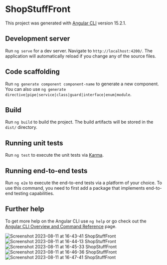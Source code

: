 # ShopStuffFront

This project was generated with [Angular CLI](https://github.com/angular/angular-cli) version 15.2.1.

## Development server

Run `ng serve` for a dev server. Navigate to `http://localhost:4200/`. The application will automatically reload if you change any of the source files.

## Code scaffolding

Run `ng generate component component-name` to generate a new component. You can also use `ng generate directive|pipe|service|class|guard|interface|enum|module`.

## Build

Run `ng build` to build the project. The build artifacts will be stored in the `dist/` directory.

## Running unit tests

Run `ng test` to execute the unit tests via [Karma](https://karma-runner.github.io).

## Running end-to-end tests

Run `ng e2e` to execute the end-to-end tests via a platform of your choice. To use this command, you need to first add a package that implements end-to-end testing capabilities.

## Further help

To get more help on the Angular CLI use `ng help` or go check out the [Angular CLI Overview and Command Reference](https://angular.io/cli) page.

![Screenshot 2023-08-11 at 16-43-41 ShopStuffFront](https://github.com/Lukasz7h/shop_stuff_front/assets/53575849/fd77a38e-f42a-47ac-8c71-fb6500c1e600)
![Screenshot 2023-08-11 at 16-44-13 ShopStuffFront](https://github.com/Lukasz7h/shop_stuff_front/assets/53575849/0b87260d-c617-4be6-984e-dd93fa522601)
![Screenshot 2023-08-11 at 16-45-33 ShopStuffFront](https://github.com/Lukasz7h/shop_stuff_front/assets/53575849/386c7b0a-d8f3-478a-8b69-b1ac57970aba)
![Screenshot 2023-08-11 at 16-46-36 ShopStuffFront](https://github.com/Lukasz7h/shop_stuff_front/assets/53575849/ca1914cb-8262-4b0b-bece-84d0a1497032)
![Screenshot 2023-08-11 at 16-47-41 ShopStuffFront](https://github.com/Lukasz7h/shop_stuff_front/assets/53575849/7d66a7bd-d468-4e79-8f60-bcc170537087)
